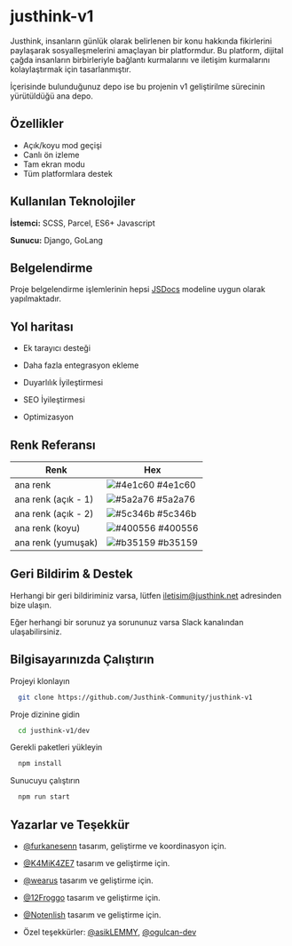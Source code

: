 


# justhink-v1

Justhink, insanların günlük olarak belirlenen bir konu hakkında fikirlerini paylaşarak sosyalleşmelerini amaçlayan bir platformdur. Bu platform, dijital çağda insanların birbirleriyle bağlantı kurmalarını ve iletişim kurmalarını kolaylaştırmak için tasarlanmıştır.

İçerisinde bulunduğunuz depo ise bu projenin v1 geliştirilme sürecinin yürütüldüğü ana depo. 




## Özellikler

- Açık/koyu mod geçişi
- Canlı ön izleme
- Tam ekran modu
- Tüm platformlara destek

  
## Kullanılan Teknolojiler

**İstemci:** SCSS, Parcel, ES6+ Javascript

**Sunucu:** Django, GoLang


  
## Belgelendirme

Proje belgelendirme işlemlerinin hepsi [JSDocs](https://jsdoc.app/) modeline uygun olarak yapılmaktadır. 

  
## Yol haritası

- Ek tarayıcı desteği

- Daha fazla entegrasyon ekleme

- Duyarlılık İyileştirmesi

- SEO İyileştirmesi

- Optimizasyon  

## Renk Referansı

| Renk             | Hex                                                                |
| ----------------- | ------------------------------------------------------------------ |
| ana renk | ![#4e1c60](https://via.placeholder.com/10/4e1c60?text=+) #4e1c60 |
| ana renk (açık - 1) | ![#5a2a76](https://via.placeholder.com/10/5a2a76?text=+) #5a2a76 |
| ana renk (açık - 2) | ![#5c346b](https://via.placeholder.com/10/5c346b?text=+) #5c346b |
| ana renk (koyu) | ![#400556](https://via.placeholder.com/10/400556?text=+) #400556 | 
| ana renk (yumuşak) | ![#b35159](https://via.placeholder.com/10/b35159?text=+) #b35159 | 

## Geri Bildirim & Destek

Herhangi bir geri bildiriminiz varsa, lütfen iletisim@justhink.net adresinden bize ulaşın.

Eğer herhangi bir sorunuz ya sorununuz varsa Slack kanalından ulaşabilirsiniz.

  
## Bilgisayarınızda Çalıştırın

Projeyi klonlayın

```bash
  git clone https://github.com/Justhink-Community/justhink-v1
```

Proje dizinine gidin

```bash
  cd justhink-v1/dev
```

Gerekli paketleri yükleyin

```bash
  npm install
```

Sunucuyu çalıştırın

```bash
  npm run start
```

  
## Yazarlar ve Teşekkür

- [@furkanesenn](https://www.github.com/furkanesenn) tasarım, geliştirme ve koordinasyon için.
- [@K4MiK4ZE7](https://github.com/K4MiK4ZE7) tasarım ve geliştirme için.
- [@wearus](https://github.com/wearus) tasarım ve geliştirme için.
- [@12Froggo](https://github.com/12Froggo) tasarım ve geliştirme için.
- [@Notenlish](https://github.com/Notenlish) tasarım ve geliştirme için.

- Özel teşekkürler: [@asikLEMMY](https://github.com/asikLEMMY), [@ogulcan-dev](https://github.com/ogulcan-dev)
